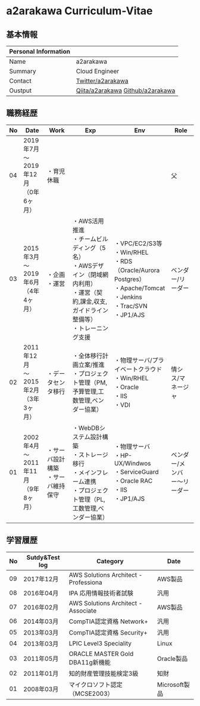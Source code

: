 # a2arakawa Curriculum-Vitae
## 基本情報

|Personal Information||
----|---- 
|Name|a2arakawa|
|Summary|Cloud Engineer|
|Contact|[Twitter/a2arakawa](https://twitter.com/a2arakawa)|
|Oustput|[Qiita/a2arakawa](https://qiita.com/a2arakawa)  [Github/a2arakawa](https://github.com/a2arakawa)|


## 職務経歴

|No|Date|Work|Exp|Env|Role|
----|----|----|----|----|---- 
|04|2019年7月<BR>〜<BR>2019年12月<BR>（0年6ヶ月）|・育児休職| | | 父 |
|03|2015年3月<BR>〜<BR>2019年6月<BR>（4年4ヶ月）|・企画<BR>・運営|・AWS活用推進<BR>・チームビルディング（5名）<BR>・AWSデザイン（閉域網内利用）<BR>・運営（契約,課金,収支,ガイドライン整備等）<BR>・トレーニング支援|・VPC/EC2/S3等<BR>・Win/RHEL<BR>・RDS（Oracle/Aurora Postgres）<BR>・Apache/Tomcat<BR>・Jenkins<BR>・Trac/SVN<BR>・JP1/AJS|ベンダー/リーダー|
|02|2011年12月<BR>〜<BR>2015年2月<BR>（3年3ヶ月）|・データセンタ移行|・全体移行計画立案/推進<BR>・プロジェクト管理（PM,予算管理,工数管理,ベンダー協業）|・物理サーバ/プライベートクラウド<BR>・Win/RHEL<BR>・Oracle<BR>・IIS<BR>・VDI|情シス/マネージャ|
|01|2002年4月<BR>〜<BR>2011年11月<BR>（9年8ヶ月）|・サーバ設計構築<BR>・サーバ維持保守|・WebDBシステム設計構築<BR>・ストレージ移行<BR>・メインフレーム連携<BR>・プロジェクト管理（PL, 工数管理,ベンダー協業）|・物理サーバ<BR>・HP-UX/Windwos<BR>・ServiceGuard<BR>・Oracle RAC<BR>・IIS<BR>・JP1/AJS|ベンダー/メンバー〜リーダー|

## 学習履歴

|No|Sutdy&Test log|Category|Date|
----|----|----|---- 
|09|2017年12月|AWS Solutions Architect - Professiona|AWS製品|
|08|2016年04月|IPA 応用情報技術者試験|汎用|
|07|2016年02月|AWS Solutions Architect - Associate|AWS製品|
|06|2014年03月|CompTIA認定資格 Network+|汎用|
|05|2013年03月|CompTIA認定資格 Security+|汎用|
|04|2013年03月|LPIC Level3 Speciality|Linux|
|03|2011年05月|ORACLE MASTER Gold DBA11g新機能|Oracle製品|
|02|2011年01月|知的財産管理技能検定3級|知財|
|01|2008年03月|マイクロソフト認定（MCSE2003）|Microsoft製品|

